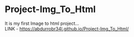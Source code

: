 # Project-Img_To_Html
It is my first Image to html project...
<br>
LINK - https://abdurrobr34l.github.io/Project-Img_To_Html/
